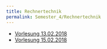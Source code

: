 ```yaml
---
title: Rechnertechnik
permalink: Semester_4/Rechnertechnik
---
```

* [Vorlesung 13.02.2018](Rechnertechnik/2018-02-13_rechnertechnik)
* [Vorlesung 15.02.2018](Rechnertechnik/2018-02-15_rechnertechnik)


